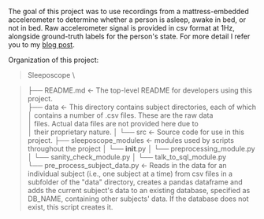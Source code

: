 The goal of this project was to use recordings from a mattress-embedded
accelerometer to determine whether a person is asleep, awake in bed, or not in
bed. Raw accelerometer signal is provided in csv format at 1Hz, alongside
ground-truth labels for the person's state. For more detail I refer you to my [blog post](https:bitly.com/Sleeposcope).


Organization of this project:

> Sleeposcope \





>├── README.md      <- The top-level README for developers using this project. \
>├── data		       <- This directory contains subject directories, each of which \
>│                  contains a number of .csv files. These are the raw data \
>│                     files. Actual data files are not provided here due to \
│                     their proprietary nature.
│
└── src            <- Source code for use in this project.
    ├── sleeposcope_modules  <- modules used by scripts throughout the project
    │   └── __init__.py
    │   └── preprocessing_module.py
    │   └── sanity_check_module.py
    │   └── talk_to_sql_module.py  
    └── pre_process_subject_data.py     <- Reads in the data for an individual
    subject (i.e., one subject at a time) from csv files in a subfolder of the
    "data" directory, creates a pandas dataframe and adds the current subject's
    data to an existing database, specified as DB_NAME, containing other
    subjects' data. If the database does not exist, this script creates it.
